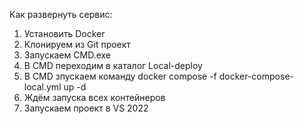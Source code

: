 ﻿Как развернуть сервис:

1. Установить Docker
2. Клонируем из Git проект
3. Запускаем CMD.exe
4. В CMD переходим в каталог Local-deploy
5. В CMD зпускаем команду
docker compose -f docker-compose-local.yml up -d
6. Ждём запуска всех контейнеров
7. Запускаем проект в VS 2022

